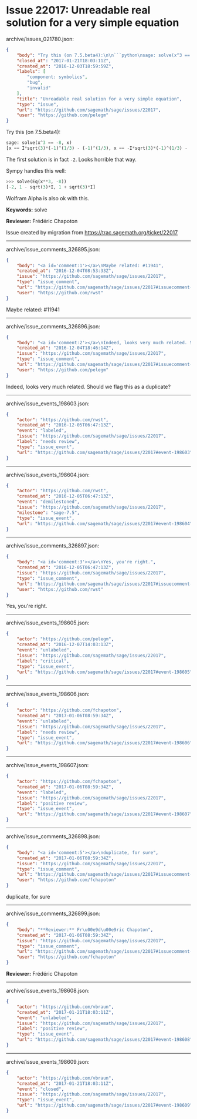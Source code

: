 # Issue 22017: Unreadable real solution for a very simple equation

archive/issues_021780.json:
```json
{
    "body": "Try this (on 7.5.beta4):\n\n```python\nsage: solve(x^3 == -8, x)\n[x == I*sqrt(3)*(-1)^(1/3) - (-1)^(1/3), x == -I*sqrt(3)*(-1)^(1/3) - (-1)^(1/3), x == 2*(-1)^(1/3)]\n```\n\nThe first solution is in fact `-2`. Looks horrible that way.\n\nSympy handles this well:\n\n```python\n>>> solve(Eq(x**3, -8))\n[-2, 1 - sqrt(3)*I, 1 + sqrt(3)*I]\n```\n\nWolfram Alpha is also ok with this.\n\n**Keywords:** solve\n\n**Reviewer:** Fr\u00e9d\u00e9ric Chapoton\n\nIssue created by migration from https://trac.sagemath.org/ticket/22017\n\n",
    "closed_at": "2017-01-21T18:03:11Z",
    "created_at": "2016-12-03T18:59:59Z",
    "labels": [
        "component: symbolics",
        "bug",
        "invalid"
    ],
    "title": "Unreadable real solution for a very simple equation",
    "type": "issue",
    "url": "https://github.com/sagemath/sage/issues/22017",
    "user": "https://github.com/pelegm"
}
```
Try this (on 7.5.beta4):

```python
sage: solve(x^3 == -8, x)
[x == I*sqrt(3)*(-1)^(1/3) - (-1)^(1/3), x == -I*sqrt(3)*(-1)^(1/3) - (-1)^(1/3), x == 2*(-1)^(1/3)]
```

The first solution is in fact `-2`. Looks horrible that way.

Sympy handles this well:

```python
>>> solve(Eq(x**3, -8))
[-2, 1 - sqrt(3)*I, 1 + sqrt(3)*I]
```

Wolfram Alpha is also ok with this.

**Keywords:** solve

**Reviewer:** Frédéric Chapoton

Issue created by migration from https://trac.sagemath.org/ticket/22017





---

archive/issue_comments_326895.json:
```json
{
    "body": "<a id='comment:1'></a>\nMaybe related: #11941",
    "created_at": "2016-12-04T08:53:33Z",
    "issue": "https://github.com/sagemath/sage/issues/22017",
    "type": "issue_comment",
    "url": "https://github.com/sagemath/sage/issues/22017#issuecomment-326895",
    "user": "https://github.com/rwst"
}
```

<a id='comment:1'></a>
Maybe related: #11941



---

archive/issue_comments_326896.json:
```json
{
    "body": "<a id='comment:2'></a>\nIndeed, looks very much related. Should we flag this as a duplicate?",
    "created_at": "2016-12-04T18:46:14Z",
    "issue": "https://github.com/sagemath/sage/issues/22017",
    "type": "issue_comment",
    "url": "https://github.com/sagemath/sage/issues/22017#issuecomment-326896",
    "user": "https://github.com/pelegm"
}
```

<a id='comment:2'></a>
Indeed, looks very much related. Should we flag this as a duplicate?



---

archive/issue_events_198603.json:
```json
{
    "actor": "https://github.com/rwst",
    "created_at": "2016-12-05T06:47:13Z",
    "event": "labeled",
    "issue": "https://github.com/sagemath/sage/issues/22017",
    "label": "needs review",
    "type": "issue_event",
    "url": "https://github.com/sagemath/sage/issues/22017#event-198603"
}
```



---

archive/issue_events_198604.json:
```json
{
    "actor": "https://github.com/rwst",
    "created_at": "2016-12-05T06:47:13Z",
    "event": "demilestoned",
    "issue": "https://github.com/sagemath/sage/issues/22017",
    "milestone": "sage-7.5",
    "type": "issue_event",
    "url": "https://github.com/sagemath/sage/issues/22017#event-198604"
}
```



---

archive/issue_comments_326897.json:
```json
{
    "body": "<a id='comment:3'></a>\nYes, you're right.",
    "created_at": "2016-12-05T06:47:13Z",
    "issue": "https://github.com/sagemath/sage/issues/22017",
    "type": "issue_comment",
    "url": "https://github.com/sagemath/sage/issues/22017#issuecomment-326897",
    "user": "https://github.com/rwst"
}
```

<a id='comment:3'></a>
Yes, you're right.



---

archive/issue_events_198605.json:
```json
{
    "actor": "https://github.com/pelegm",
    "created_at": "2016-12-07T14:03:13Z",
    "event": "unlabeled",
    "issue": "https://github.com/sagemath/sage/issues/22017",
    "label": "critical",
    "type": "issue_event",
    "url": "https://github.com/sagemath/sage/issues/22017#event-198605"
}
```



---

archive/issue_events_198606.json:
```json
{
    "actor": "https://github.com/fchapoton",
    "created_at": "2017-01-06T08:59:34Z",
    "event": "unlabeled",
    "issue": "https://github.com/sagemath/sage/issues/22017",
    "label": "needs review",
    "type": "issue_event",
    "url": "https://github.com/sagemath/sage/issues/22017#event-198606"
}
```



---

archive/issue_events_198607.json:
```json
{
    "actor": "https://github.com/fchapoton",
    "created_at": "2017-01-06T08:59:34Z",
    "event": "labeled",
    "issue": "https://github.com/sagemath/sage/issues/22017",
    "label": "positive review",
    "type": "issue_event",
    "url": "https://github.com/sagemath/sage/issues/22017#event-198607"
}
```



---

archive/issue_comments_326898.json:
```json
{
    "body": "<a id='comment:5'></a>\nduplicate, for sure",
    "created_at": "2017-01-06T08:59:34Z",
    "issue": "https://github.com/sagemath/sage/issues/22017",
    "type": "issue_comment",
    "url": "https://github.com/sagemath/sage/issues/22017#issuecomment-326898",
    "user": "https://github.com/fchapoton"
}
```

<a id='comment:5'></a>
duplicate, for sure



---

archive/issue_comments_326899.json:
```json
{
    "body": "**Reviewer:** Fr\u00e9d\u00e9ric Chapoton",
    "created_at": "2017-01-06T08:59:34Z",
    "issue": "https://github.com/sagemath/sage/issues/22017",
    "type": "issue_comment",
    "url": "https://github.com/sagemath/sage/issues/22017#issuecomment-326899",
    "user": "https://github.com/fchapoton"
}
```

**Reviewer:** Frédéric Chapoton



---

archive/issue_events_198608.json:
```json
{
    "actor": "https://github.com/vbraun",
    "created_at": "2017-01-21T18:03:11Z",
    "event": "unlabeled",
    "issue": "https://github.com/sagemath/sage/issues/22017",
    "label": "positive review",
    "type": "issue_event",
    "url": "https://github.com/sagemath/sage/issues/22017#event-198608"
}
```



---

archive/issue_events_198609.json:
```json
{
    "actor": "https://github.com/vbraun",
    "created_at": "2017-01-21T18:03:11Z",
    "event": "closed",
    "issue": "https://github.com/sagemath/sage/issues/22017",
    "type": "issue_event",
    "url": "https://github.com/sagemath/sage/issues/22017#event-198609"
}
```
